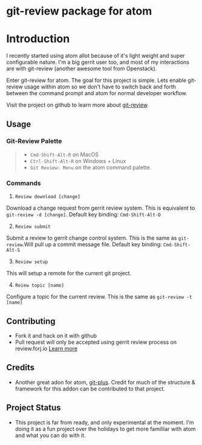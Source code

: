 # git-review package for atom

# Introduction
  I recently started using atom allot because of it's light weight and super configurable nature.  I'm a big gerrit user too, and most of my interactions are with git-review (another awesome tool from Openstack).

  Enter git-review for atom.   The goal for this project is simple.  Lets enable git-review usage within atom so we don't have to switch back and forth between the command prompt and atom for normal developer workflow.

  Visit the project on github to learn more about  [git-review](https://github.com/openstack-infra/git-review).

## Usage

### Git-Review Palette
>- `Cmd-Shift-Alt-R` on MacOS
>- `Ctrl-Shift-Alt-R` on Windows + Linux
>- `Git Review: Menu` on the atom command palette.

### Commands
1. `Review download [change]`

  Download a change request from gerrit review system.  This is equivalent to `git-review -d [change]`.
  Default key binding: `Cmd-Shift-Alt-D`

2. `Review submit`

  Submit a review to gerrit change control system.  This is the same as `git-review`.Will pull up a commit message file.
  Default key binding: `Cmd-Shift-Alt-S`

3. `Review setup`

  This will setup a remote for the current git project.

4. `Reiew topic [name]`

  Configure a topic for the current review.  This is the same as `git-review -t [name]`

## Contributing

- Fork it and hack on it with github
- Pull request will only be accepted using gerrit review process on review.forj.io  [Learn more](http://docs.forj.io/en/latest/dev/contribute.html)

## Credits
- Another great adon for atom, [git-plus](https://atom.io/packages/git-plus).  Credit for much of the structure & framework for this addon can be contributed to that project.

## Project Status

- This project is far from ready, and only experimental at the moment.  I'm 
  doing it as a fun project over the holidays to get more familliar with
  atom and what you can do with it.
